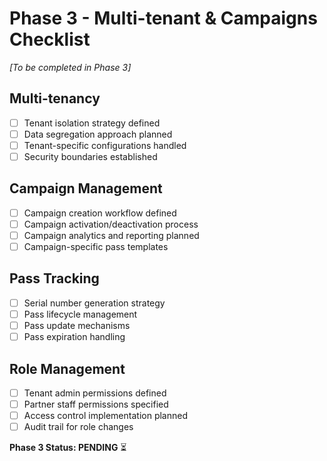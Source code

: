 # Phase 3 - Multi-tenant & Campaigns Checklist

*[To be completed in Phase 3]*

## Multi-tenancy
- [ ] Tenant isolation strategy defined
- [ ] Data segregation approach planned
- [ ] Tenant-specific configurations handled
- [ ] Security boundaries established

## Campaign Management
- [ ] Campaign creation workflow defined
- [ ] Campaign activation/deactivation process
- [ ] Campaign analytics and reporting planned
- [ ] Campaign-specific pass templates

## Pass Tracking
- [ ] Serial number generation strategy
- [ ] Pass lifecycle management
- [ ] Pass update mechanisms
- [ ] Pass expiration handling

## Role Management
- [ ] Tenant admin permissions defined
- [ ] Partner staff permissions specified
- [ ] Access control implementation planned
- [ ] Audit trail for role changes

**Phase 3 Status: PENDING** ⏳
